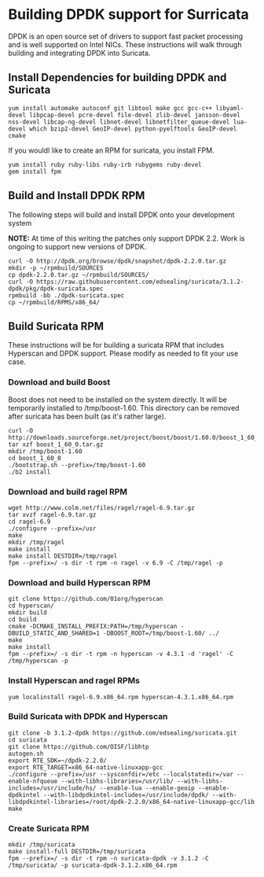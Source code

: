 # Building DPDK support for Surricata
DPDK is an open source set of drivers to support fast packet processing and is well supported on Intel NICs. These instructions will walk through building and integrating DPDK into Suricata.

## Install Dependencies for building DPDK and Suricata
```
yum install automake autoconf git libtool make gcc gcc-c++ libyaml-devel libpcap-devel pcre-devel file-devel zlib-devel jansson-devel nss-devel libcap-ng-devel libnet-devel libnetfilter_queue-devel lua-devel which bzip2-devel GeoIP-devel python-pyelftools GeoIP-devel cmake
```

If you wouldl like to create an RPM for suricata, you install FPM.
```
yum install ruby ruby-libs ruby-irb rubygems ruby-devel
gem install fpm 
```

## Build and Install DPDK RPM
The following steps will build and install DPDK onto your development system

**NOTE:** At time of this writing the patches only support DPDK 2.2. Work is ongoing to support new versions of DPDK.

```
curl -O http://dpdk.org/browse/dpdk/snapshot/dpdk-2.2.0.tar.gz
mkdir -p ~/rpmbuild/SOURCES
cp dpdk-2.2.0.tar.gz ~/rpmbuild/SOURCES/
curl -O https://raw.githubusercontent.com/edsealing/suricata/3.1.2-dpdk/pkg/dpdk-suricata.spec
rpmbuild -bb ./dpdk-suricata.spec
cp ~/rpmbuild/RPMS/x86_64/
```

## Build Suricata RPM
These instructions will be for building a suricata RPM that includes Hyperscan and DPDK support. Please modify as needed to fit your use case.

### Download and build Boost
Boost does not need to be installed on the system directly. It will be temporarily installed to /tmp/boost-1.60. This directory can be removed after suricata has been built (as it's rather large).
```
curl -O	http://downloads.sourceforge.net/project/boost/boost/1.60.0/boost_1_60_0.tar.gz
tar xzf boost_1_60_0.tar.gz
mkdir /tmp/boost-1.60
cd boost_1_60_0
./bootstrap.sh --prefix=/tmp/boost-1.60
./b2 install
```

### Download and build ragel RPM
```
wget http://www.colm.net/files/ragel/ragel-6.9.tar.gz
tar xvzf ragel-6.9.tar.gz
cd ragel-6.9
./configure --prefix=/usr
make
mkdir /tmp/ragel
make install
make install DESTDIR=/tmp/ragel
fpm --prefix=/ -s dir -t rpm -n ragel -v 6.9 -C /tmp/ragel -p
```

### Download and build Hyperscan RPM
```
git clone https://github.com/01org/hyperscan
cd hyperscan/
mkdir build
cd build
cmake -DCMAKE_INSTALL_PREFIX:PATH=/tmp/hyperscan -DBUILD_STATIC_AND_SHARED=1 -DBOOST_ROOT=/tmp/boost-1.60/ ../
make
make install
fpm --prefix=/ -s dir -t rpm -n hyperscan -v 4.3.1 -d 'ragel' -C /tmp/hyperscan -p
```

### Install Hyperscan and ragel RPMs
```
yum localinstall ragel-6.9.x86_64.rpm hyperscan-4.3.1.x86_64.rpm
```

### Build Suricata with DPDK and Hyperscan
```
git clone -b 3.1.2-dpdk https://github.com/edsealing/suricata.git
cd suricata
git clone https://github.com/OISF/libhtp
autogen.sh
export RTE_SDK=~/dpdk-2.2.0/
export RTE_TARGET=x86_64-native-linuxapp-gcc
./configure --prefix=/usr --sysconfdir=/etc --localstatedir=/var --enable-nfqueue --with-libhs-libraries=/usr/lib/ --with-libhs-includes=/usr/include/hs/ --enable-lua --enable-geoip --enable-dpdkintel --with-libdpdkintel-includes=/usr/include/dpdk/ --with-libdpdkintel-libraries=/root/dpdk-2.2.0/x86_64-native-linuxapp-gcc/lib
make
```

### Create Suricata RPM
```
mkdir /tmp/suricata
make install-full DESTDIR=/tmp/suricata
fpm --prefix=/ -s dir -t rpm -n suricata-dpdk -v 3.1.2 -C /tmp/suricata/ -p suricata-dpdk-3.1.2.x86_64.rpm
```
